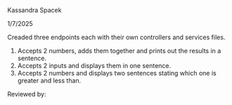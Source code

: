 Kassandra Spacek

1/7/2025

Creaded three endpoints each with their own controllers and services files.
1. Accepts 2 numbers, adds them together and prints out the results in a sentence.
2. Accepts 2 inputs and displays them in one sentence.
3. Accepts 2 numbers and displays two sentences stating which one is greater and less than.

Reviewed by: